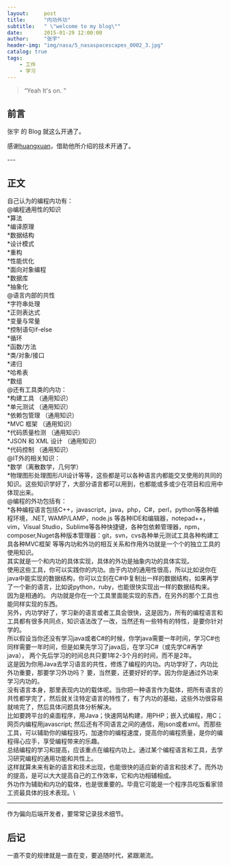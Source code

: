 ```yaml
---
layout:     post
title:      "内功外功"
subtitle:   " \"welcome to my blog\""
date:       2015-01-29 12:00:00
author:     "张宇"
header-img: "img/nasa/5_nasaspacescapes_0002_3.jpg"
catalog: true
tags:
    - 工作
    - 学习
---
```


> “Yeah It's on. ”


## 前言

张宇 的 Blog 就这么开通了。

感谢[huangxuan](http://huangxuan.me)，借助他所介绍的技术开通了。

<p id = "build"></p>
---

## 正文

自己认为的编程内功有：\
@编程通用性的知识\
*算法\
*编译原理\
*数据结构\
*设计模式\
*重构\
*性能优化\
*面向对象编程\
*数据库\
*抽象化\
@语言内部的共性\
*字符串处理\
*正则表达式\
*变量与常量\
*控制语句if-else\
*循环\
*函数/方法\
*类/对象/接口\
*递归\
*哈希表\
*数组\
@还有工具类的内功：\
*构建工具 （通用知识）\
*单元测试 （通用知识）\
*依赖包管理 （通用知识）\
*MVC 框架 （通用知识）\
*代码质量检测 （通用知识）\
*JSON 和 XML 设计 （通用知识）\
*代码控制 （通用知识）\
@IT外的相关知识：\
*数学（离散数学，几何学）\
*物理图形处理图形/UI设计等等，这些都是可以各种语言内都能交叉使用的共同的知识。这些知识学好了，大部分语言都可以用到，也都能或多或少在项目和应用中体现出来。\
@编程的外功包括有：\
*各种编程语言包括C++，javascript，java，php，C#，perl，python等各种编程环境，.NET, WAMP/LAMP，node.js 等各种IDE和编辑器，notepad++，vim，Visual Studio，Sublime等各种快捷键，各种包依赖管理器，npm，composer,Nuget各种版本管理器：git，svn，cvs各种单元测试工具各种构建工具各种MVC框架 等等内功和外功的相互关系和作用外功就是一个个的独立工具的使用知识。\
其实就是一个和内功的具体实现，具体的外功是抽象内功的具体实现。\
使用这些工具，你可以实践你的内功。由于内功的通用性很高，所以比如说你在java中能实现的数据结构，你可以立刻在C#中复制出一样的数据结构，如果再学了一个新的语言，比如说python，ruby，也能很快实现出一样的数据结构来。\
因为是相通的。 内功就是你在一个工具里面能实现的东西，在另外的那个工具也能同样实现的东西。\
另外，内功学好了，学习新的语言或者工具会很快，这是因为，所有的编程语言和工具都有很多共同点，知识语法改了一改，当然还有一些特有的特性，是要你针对学的。\
所以假设当你还没有学习java或者C#的时候，你学java需要一年时间，学习C#也同样需要一年时间，但是如果先学习了java后，在学习C#（或先学C#再学java）， 两个先后学习的时间总共只要1年2-3个月的时间，而不是2年。\
这是因为你用Java去学习语言的共性，修炼了编程的内功。内功学好了，内功比外功重要，那要学习外功吗？ 要，当然要，还要好好的学。因为你是通过外功来学习内功的。\
没有语言本身，那里表现内功的载体呢。当你把一种语言作为载体，把所有语言的共性都学完了，然后就关注特定语言的特性了，有了内功的基础，这些外功很容易就啃完了，然后具体问题具体分析解决。\
比如要跨平台的桌面程序，用Java；快速网站构建，用PHP；嵌入式编程，用C；网页内编程用javascript;  然后还有不同语言之间的通信，用json或者xml。而那些工具，可以辅助你的编程技巧，加速你的编程速度，提高你的编程质量，是你的编程得心应手，享受编程带来的乐趣。\
总结编程的学习和提高，应该重点在编程内功上。通过某个编程语言和工具，去学习研究编程的通用功能和共性上。\
这样就算未来有新的语言和技术出现，也能很快的适应新的语言和技术了。而外功的提高，是可以大大提高自己的工作效率，它和内功相辅相成。\
外功作为辅助和内功的载体，也是很重要的。毕竟它可能是一个程序员吃饭看家领工资最具体的技术表现。\

---

作为偏向后端开发者，要常常记录技术细节。

## 后记

一直不变的规律就是一直在变，要追随时代，紧跟潮流。


